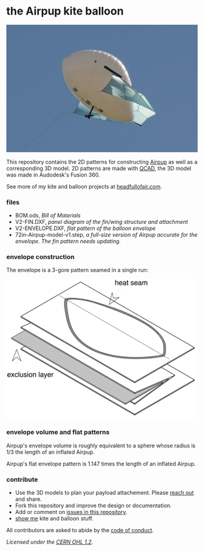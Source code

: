 # the Airpup kite balloon
![Airpup in flight](images/airpup-flight.jpg) 

This repository contains the 2D patterns for constructing [Airpup](https://headfullofair.com/tags/airpup) as well as a corresponding 3D model. 2D patterns are made with [QCAD](https://qcad.org), the 3D model was made in Audodesk's Fusion 360.

See more of my kite and balloon projects at [headfullofair.com](https://headfullofair.com).

### files

* BOM.ods, *Bill of Materials*
* V2-FIN.DXF, *panel diagram of the fin/wing structure and attachment*
* V2-ENVELOPE.DXF, *flat pattern of the balloon envelope*
* 72in-Airpup-model-v1.step, *a full-size version of Airpup accurate for the envelope. The fin pattern needs updating.*

### envelope construction

The envelope is a 3-gore pattern seamed in a single run:

![pattern fold](images/middle-panel-fold-simple.png)

### envelope volume and flat patterns

Airpup's envelope volume is roughly equivalent to a sphere whose radius is 1/3 the length of an inflated Airpup.

Airpup's flat envelope pattern is 1.147 times the length of an inflated Airpup.

### contribute

* Use the 3D models to plan your payload attachement. Please [reach out](https://headfullofair.com/contact) and share.
* Fork this repository and improve the design or documentation.
* Add or comment on [issues in this repository](issues/1).
* [show me](https://headfullofair.com/contact) kite and balloon stuff.

All contributors are asked to abide by the [code of conduct](codeofconduct.md).


*Licensed under the [CERN OHL 1.2](LICENSE.md)*.

